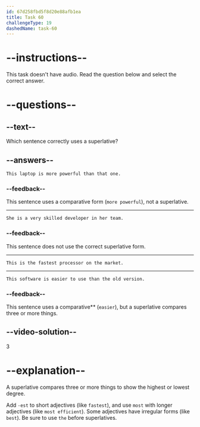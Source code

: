 ```yaml
---
id: 67d258fbd5f8d20e88afb1ea
title: Task 60
challengeType: 19
dashedName: task-60
---
```


# --instructions--

This task doesn't have audio. Read the question below and select the correct answer.

# --questions--

## --text--

Which sentence correctly uses a superlative?  

## --answers--

`This laptop is more powerful than that one.`

### --feedback--

This sentence uses a comparative form (`more powerful`), not a superlative.

---

`She is a very skilled developer in her team.`  

### --feedback--

This sentence does not use the correct superlative form.

---

`This is the fastest processor on the market.`  

---

`This software is easier to use than the old version.`  

### --feedback--

This sentence uses a comparative** (`easier`), but a superlative compares three or more things.  

## --video-solution--

3  

# --explanation--

A superlative compares three or more things to show the highest or lowest degree.  

Add `-est` to short adjectives (like `fastest`), and use `most` with longer adjectives (like `most efficient`). Some adjectives have irregular forms (like `best`). Be sure to use `the` before superlatives.
